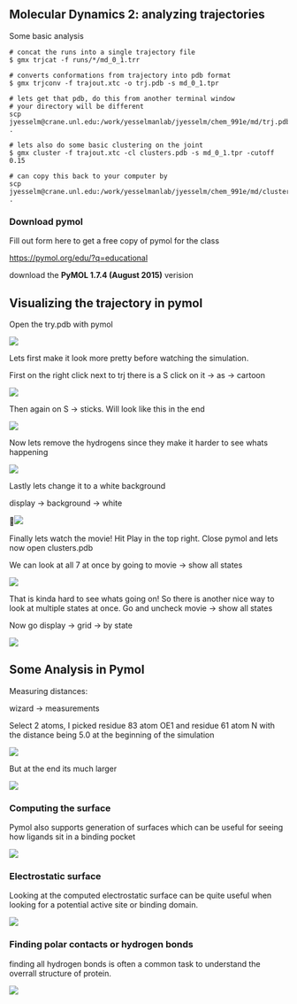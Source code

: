 ## Molecular Dynamics 2: analyzing trajectories 

Some basic analysis 

```shell
# concat the runs into a single trajectory file
$ gmx trjcat -f runs/*/md_0_1.trr

# converts conformations from trajectory into pdb format
$ gmx trjconv -f trajout.xtc -o trj.pdb -s md_0_1.tpr 

# lets get that pdb, do this from another terminal window 
# your directory will be different
scp jyesselm@crane.unl.edu:/work/yesselmanlab/jyesselm/chem_991e/md/trj.pdb .

# lets also do some basic clustering on the joint
$ gmx cluster -f trajout.xtc -cl clusters.pdb -s md_0_1.tpr -cutoff 0.15

# can copy this back to your computer by 
scp jyesselm@crane.unl.edu:/work/yesselmanlab/jyesselm/chem_991e/md/clusters.pdb .

```



### Download pymol

Fill out form here to get a free copy of pymol for the class

https://pymol.org/edu/?q=educational

download the **PyMOL 1.7.4 (August 2015)** verision 



## Visualizing the trajectory in pymol

Open the try.pdb with pymol

![](imgs/01.png)



Lets first make it look more pretty before watching the simulation.

First on the right click next to trj there is a S click on it -> as -> cartoon

![](imgs/02.png)



Then again on S -> sticks. Will look like this in the end

![](imgs/03.png)



Now lets remove the hydrogens since they make it harder to see whats happening

![](imgs/04.png)



Lastly lets change it to a white background

display -> background -> white

![](imgs/05.png)



Finally lets watch the movie! Hit Play in the top right. Close pymol and lets now open clusters.pdb 

We can look at all 7 at once by going to movie -> show all states 

![](imgs/11.png)

That is kinda hard to see whats going on! So there is another nice way to look at multiple states at once. Go and uncheck movie -> show all states 

Now go display -> grid -> by state

![](imgs/12.png)





## Some Analysis in Pymol

Measuring distances:

wizard -> measurements 

Select 2 atoms, I picked residue 83 atom OE1 and residue 61 atom N with the distance being 5.0 at the beginning of the simulation

![](imgs/06.png)

But at the end its much larger

![](imgs/07.png)



### Computing the surface 

Pymol also supports generation of surfaces which can be useful for seeing how ligands sit in a binding pocket

![](imgs/08.png)



### Electrostatic surface

Looking at the computed electrostatic surface can be quite useful when looking for a potential active site or binding domain.

![](imgs/09.png)



### Finding polar contacts or hydrogen bonds

finding all hydrogen bonds is often a common task to understand the overrall structure of protein. 

![](imgs/10.png)

